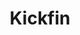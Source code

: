 ---
blog: https://kickfin.com/blog/
facebook: https://facebook.com/kickfin
linkedin: https://linkedin.com/company/kickfin
logohandle: kickfin
sort: kickfin
title: Kickfin
twitter: https://x.com/gokickfin
website: https://kickfin.com/
---
